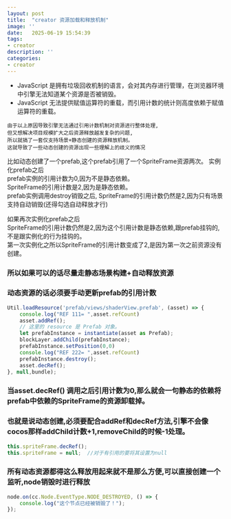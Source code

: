 ```yaml
---
layout: post
title:  "creator 资源加载和释放机制"
image: ''
date:   2025-06-19 15:54:39
tags:
- creator
description: ''
categories: 
- creator
---
```

* JavaScript 是拥有垃圾回收机制的语言，会对其内存进行管理，在浏览器环境中引擎无法知道某个资源是否被销毁。
* JavaScript 无法提供赋值运算符的重载，而引用计数的统计则高度依赖于赋值运算符的重载。
```
由于以上原因导致引擎无法通过引用计数机制对资源进行整体处理,
但又想解决项目规模扩大之后资源释放越发复杂的问题,
所以就搞了一套仅支持场景+静态创建的资源释放机制。
这就导致了一些动态创建的资源出现一些理解上的歧义的情况
```
比如动态创建了一个prefab,这个prefab引用了一个SpriteFrame资源两次。
实例化prefab之后  
prefab实例的引用计数为0,因为不是静态依赖。  
SpriteFrame的引用计数是2,因为是静态依赖。  
prefab实例调用destroy销毁之后,
SpriteFrame的引用计数仍然是2,因为只有场景支持自动销毁(还得勾选自动释放才行)  

如果再次实例化prefab之后  
SpriteFrame的引用计数仍然是2,因为这个引用计数是静态依赖,跟prefab挂钩的,不是跟实例化的行为挂钩的。  
第一次实例化之所以SpriteFrame的引用计数变成了2,是因为第一次之前资源没有创建。  

### 所以如果可以的话尽量走静态场景构建+自动释放资源
### 动态资源的话必须要手动更新prefab的引用计数
```typescript
Util.loadResource('prefab/views/shaderView.prefab', (asset) => {
    console.log("REF 111= ",asset.refCount)
    asset.addRef();
    // 这里的 resource 是 Prefab 对象。
    let prefabInstance = instantiate(asset as Prefab);
    blockLayer.addChild(prefabInstance);
    prefabInstance.setPosition(0,0)
    console.log("REF 222= ",asset.refCount)
    prefabInstance.destroy();
    asset.decRef();
}, null,bundle);
```
### 当asset.decRef() 调用之后引用计数为0,那么就会一句静态的依赖将prefab中依赖的SpriteFrame的资源卸载掉。
### 也就是说动态创建,必须要配合addRef和decRef方法,引擎不会像cocos那样addChild计数+1,removeChild的时候-1处理。

```typescript
this.spriteFrame.decRef();
this.spriteFrame = null;  //对于有引用的要将其设置为null
```

### 所有动态资源都得这么释放用起来就不是那么方便,可以直接创建一个监听,node销毁时进行释放
```typescript
node.on(cc.Node.EventType.NODE_DESTROYED, () => {
    console.log("这个节点已经被销毁了！");
});
```